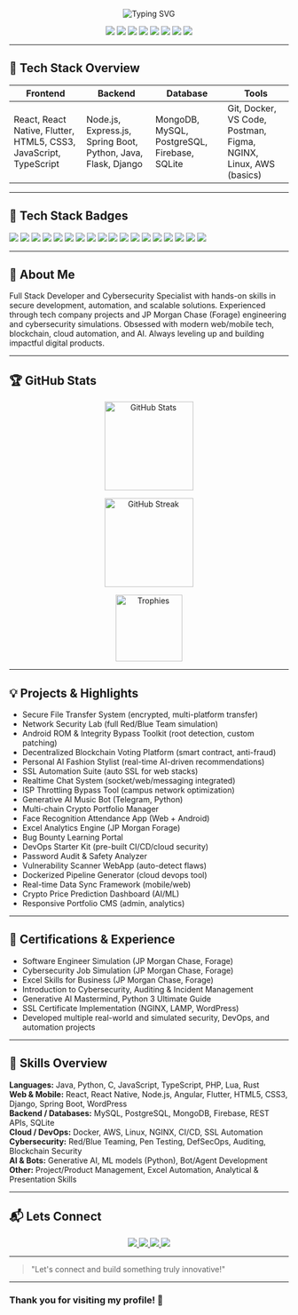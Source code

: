 <!-- Profile Header -->
<p align="center">
  <img src="https://readme-typing-svg.demolab.com/?lines=Hey,+I'm+Yash+Mishra!;Software+Engineer+%7C+Cybersecurity+Specialist+%7C+Always+Learning...;&center=true&width=900&height=40&color=1ABC9C&vCenter=true" alt="Typing SVG" />
</p>

<p align="center">
  <img src="https://img.shields.io/badge/Open%20Source-Active-brightgreen?style=flat-square&logo=github" />
  <img src="https://img.shields.io/badge/Freelancer-Available-ff9800?style=flat-square&logo=upwork" />
  <img src="https://img.shields.io/badge/Mobile%20Developer-4DB6AC?style=flat-square&logo=android" />
  <img src="https://img.shields.io/badge/AI%20Enthusiast-9C27B0?style=flat-square&logo=ai" />
  <img src="https://img.shields.io/badge/Blockchain%20Dev-00bcd4?style=flat-square&logo=bitcoin" />
  <img src="https://img.shields.io/badge/Cybersecurity-Red?style=flat-square&logo=security" />
  <img src="https://img.shields.io/badge/Cloud%20Skills-2196F3?style=flat-square&logo=aws" />
  <img src="https://visitor-badge.laobi.icu/badge?page_id=yashmshr" />
</p>

---

## 🏅 Tech Stack Overview

| **Frontend**      | **Backend**                  | **Database**             | **Tools**                      |
|-------------------|-----------------------------|--------------------------|-------------------------------|
| React, React Native, Flutter, HTML5, CSS3, JavaScript, TypeScript | Node.js, Express.js, Spring Boot, Python, Java, Flask, Django | MongoDB, MySQL, PostgreSQL, Firebase, SQLite | Git, Docker, VS Code, Postman, Figma, NGINX, Linux, AWS (basics) |

---

## 🚀 Tech Stack Badges

<p>
  <img src="https://img.shields.io/badge/JAVASCRIPT-F7E018?logo=javascript&logoColor=black" />
  <img src="https://img.shields.io/badge/TYPESCRIPT-1675C2?logo=typescript&logoColor=white" />
  <img src="https://img.shields.io/badge/PYTHON-FFD743?logo=python&logoColor=blue" />
  <img src="https://img.shields.io/badge/JAVA-378BDB?logo=java&logoColor=white" />
  <img src="https://img.shields.io/badge/DART-0175C2?logo=dart&logoColor=white" />
  <img src="https://img.shields.io/badge/HTML5-F56336?logo=html5&logoColor=white" />
  <img src="https://img.shields.io/badge/CSS3-1B73BA?logo=css3&logoColor=white" />
  <img src="https://img.shields.io/badge/REACT-61DAFB?logo=react&logoColor=black" />
  <img src="https://img.shields.io/badge/REACT%20NATIVE-61DAFB?logo=react&logoColor=black" />
  <img src="https://img.shields.io/badge/FLUTTER-02569B?logo=flutter&logoColor=white" />
  <img src="https://img.shields.io/badge/NODE.JS-339933?logo=node.js&logoColor=white" />
  <img src="https://img.shields.io/badge/EXPRESS.JS-404D59?logo=express&logoColor=white" />
  <img src="https://img.shields.io/badge/MONGODB-47A248?logo=mongodb&logoColor=white" />
  <img src="https://img.shields.io/badge/MYSQL-4479A1?logo=mysql&logoColor=white" />
  <img src="https://img.shields.io/badge/GIT-E84E31?logo=git&logoColor=white" />
  <img src="https://img.shields.io/badge/DOCKER-2496ED?logo=docker&logoColor=white" />
  <img src="https://img.shields.io/badge/POSTMAN-FF6C37?logo=postman&logoColor=white" />
  <img src="https://img.shields.io/badge/FIGMA-F24E1E?logo=figma&logoColor=white" />
</p>

---

## 👤 About Me

Full Stack Developer and Cybersecurity Specialist with hands-on skills in secure development, automation, and scalable solutions. Experienced through tech company projects and JP Morgan Chase (Forage) engineering and cybersecurity simulations. Obsessed with modern web/mobile tech, blockchain, cloud automation, and AI. Always leveling up and building impactful digital products.

---

## 🏆 GitHub Stats

<p align="center">
  <img src="https://github-readme-stats.vercel.app/api?username=yashmshr&show_icons=true&theme=github_dark&count_private=true" alt="GitHub Stats" height="160"/>
</p>
<p align="center">
  <img src="https://streak-stats.demolab.com?user=yashmshr&theme=highcontrast&hide_border=true" alt="GitHub Streak" height="160"/>
</p>
<p align="center">
  <img src="https://github-profile-trophy.vercel.app/?username=yashmshr&theme=matrix&no-bg=true&margin-w=15" alt="Trophies" height="120"/>
</p>

---

## 💡 Projects & Highlights

- Secure File Transfer System (encrypted, multi-platform transfer)
- Network Security Lab (full Red/Blue Team simulation)
- Android ROM & Integrity Bypass Toolkit (root detection, custom patching)
- Decentralized Blockchain Voting Platform (smart contract, anti-fraud)
- Personal AI Fashion Stylist (real-time AI-driven recommendations)
- SSL Automation Suite (auto SSL for web stacks)
- Realtime Chat System (socket/web/messaging integrated)
- ISP Throttling Bypass Tool (campus network optimization)
- Generative AI Music Bot (Telegram, Python)
- Multi-chain Crypto Portfolio Manager
- Face Recognition Attendance App (Web + Android)
- Excel Analytics Engine (JP Morgan Forage)
- Bug Bounty Learning Portal
- DevOps Starter Kit (pre-built CI/CD/cloud security)
- Password Audit & Safety Analyzer
- Vulnerability Scanner WebApp (auto-detect flaws)
- Dockerized Pipeline Generator (cloud devops tool)
- Real-time Data Sync Framework (mobile/web)
- Crypto Price Prediction Dashboard (AI/ML)
- Responsive Portfolio CMS (admin, analytics)

---

## 🧩 Certifications & Experience

- Software Engineer Simulation (JP Morgan Chase, Forage)
- Cybersecurity Job Simulation (JP Morgan Chase, Forage)
- Excel Skills for Business (JP Morgan Chase, Forage)
- Introduction to Cybersecurity, Auditing & Incident Management
- Generative AI Mastermind, Python 3 Ultimate Guide
- SSL Certificate Implementation (NGINX, LAMP, WordPress)
- Developed multiple real-world and simulated security, DevOps, and automation projects

---

## 🎯 Skills Overview

**Languages:** Java, Python, C, JavaScript, TypeScript, PHP, Lua, Rust  
**Web & Mobile:** React, React Native, Node.js, Angular, Flutter, HTML5, CSS3, Django, Spring Boot, WordPress  
**Backend / Databases:** MySQL, PostgreSQL, MongoDB, Firebase, REST APIs, SQLite  
**Cloud / DevOps:** Docker, AWS, Linux, NGINX, CI/CD, SSL Automation  
**Cybersecurity:** Red/Blue Teaming, Pen Testing, DefSecOps, Auditing, Blockchain Security  
**AI & Bots:** Generative AI, ML models (Python), Bot/Agent Development  
**Other:** Project/Product Management, Excel Automation, Analytical & Presentation Skills

---

## 📬 Lets Connect

<p align="center">
  <a href="https://www.linkedin.com/in/yashmshr" target="_blank">
    <img src="https://img.shields.io/badge/LinkedIn-0A66C2?style=flat-square&logo=linkedin&logoColor=white" />
  </a>
  <a href="mailto:work.yashmshr@gmail.com" target="_blank">
    <img src="https://img.shields.io/badge/Email-D14836?style=flat-square&logo=gmail&logoColor=white" />
  </a>
  <a href="https://t.me/yashmshr" target="_blank">
    <img src="https://img.shields.io/badge/Telegram-2CA5E0?style=flat-square&logo=telegram&logoColor=white" />
  </a>
  <a href="https://twitter.com/yashmshr" target="_blank">
    <img src="https://img.shields.io/badge/Twitter-1DA1F2?style=flat-square&logo=twitter&logoColor=white" />
  </a>
</p>

---

> "Let's connect and build something truly innovative!"

---

### Thank you for visiting my profile! 🌟
